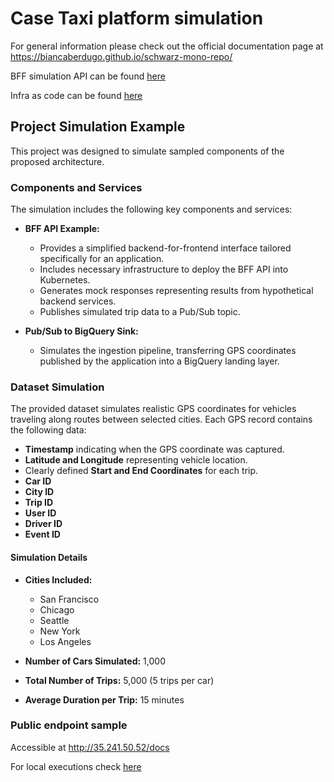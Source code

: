 # Case Taxi platform simulation

For general information please check out the official documentation page at https://biancaberdugo.github.io/schwarz-mono-repo/

BFF simulation API can be found [here](src/README.md)

Infra as code can be found [here](infrastructure/README.md)

## Project Simulation Example

This project was designed to simulate sampled components of the proposed architecture.

### Components and Services

The simulation includes the following key components and services:

- **BFF API Example:** 
  - Provides a simplified backend-for-frontend interface tailored specifically for an application.
  - Includes necessary infrastructure to deploy the BFF API into Kubernetes.
  - Generates mock responses representing results from hypothetical backend services.
  - Publishes simulated trip data to a Pub/Sub topic.

- **Pub/Sub to BigQuery Sink:**
  - Simulates the ingestion pipeline, transferring GPS coordinates published by the application into a BigQuery landing layer.

### Dataset Simulation

The provided dataset simulates realistic GPS coordinates for vehicles traveling along routes between selected cities. Each GPS record contains the following data:

- **Timestamp** indicating when the GPS coordinate was captured.
- **Latitude and Longitude** representing vehicle location.
- Clearly defined **Start and End Coordinates** for each trip.
- **Car ID**
- **City ID**
- **Trip ID**
- **User ID**
- **Driver ID**
- **Event ID**

#### Simulation Details

- **Cities Included:**
  - San Francisco
  - Chicago
  - Seattle
  - New York
  - Los Angeles

- **Number of Cars Simulated:** 1,000
- **Total Number of Trips:** 5,000 (5 trips per car)
- **Average Duration per Trip:** 15 minutes

### Public endpoint sample

Accessible at http://35.241.50.52/docs

For local executions check [here](src/README.md)
